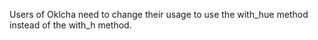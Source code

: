 
Users of Oklcha need to change their usage to use the with_hue method instead of the with_h method.
